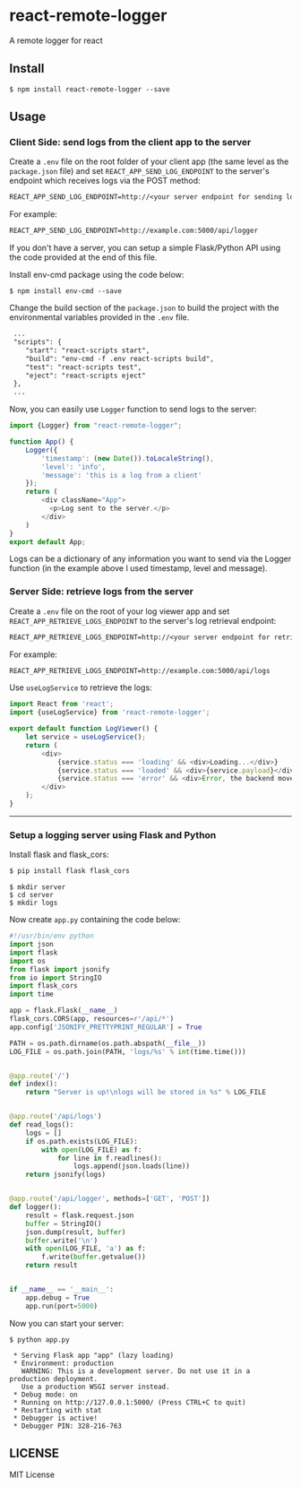 # react-remote-logger
A remote logger for react

## Install

```
$ npm install react-remote-logger --save
```

## Usage

### Client Side: send logs from the client app to the server
Create a `.env` file on the root folder of your client app (the same level as the `package.json` file) and set `REACT_APP_SEND_LOG_ENDPOINT` to the server's endpoint which receives logs via the POST method:

```txt
REACT_APP_SEND_LOG_ENDPOINT=http://<your server endpoint for sending logs>
```

For example:
```txt
REACT_APP_SEND_LOG_ENDPOINT=http://example.com:5000/api/logger
```
If you don't have a server, you can setup a simple Flask/Python API using the code provided at the end of this file.

Install env-cmd package using the code below:
```
$ npm install env-cmd --save
```
Change the build section of the `package.json` to build the project with the environmental variables provided in the `.env` file.
```txt
 ...
 "scripts": {
    "start": "react-scripts start",
    "build": "env-cmd -f .env react-scripts build",
    "test": "react-scripts test",
    "eject": "react-scripts eject"
 },
 ...
```


Now, you can easily use `Logger` function to send logs to the server:

```js
import {Logger} from "react-remote-logger";

function App() {
    Logger({
        'timestamp': (new Date()).toLocaleString(),
        'level': 'info',
        'message': 'this is a log from a client'
    });
    return (
        <div className="App">
          <p>Log sent to the server.</p>
        </div>
    )
}
export default App;
```
Logs can be a dictionary of any information you want to send via the Logger function (in the example above I used timestamp, level and message).



### Server Side: retrieve logs from the server

Create a `.env` file on the root of your log viewer app and set `REACT_APP_RETRIEVE_LOGS_ENDPOINT` to the server's log retrieval endpoint:

```txt
REACT_APP_RETRIEVE_LOGS_ENDPOINT=http://<your server endpoint for retrieving logs>
```
For example:

```txt
REACT_APP_RETRIEVE_LOGS_ENDPOINT=http://example.com:5000/api/logs
```

Use `useLogService` to retrieve the logs:

```js
import React from 'react';
import {useLogService} from 'react-remote-logger';

export default function LogViewer() {
    let service = useLogService();
    return (
        <div>
            {service.status === 'loading' && <div>Loading...</div>}
            {service.status === 'loaded' && <div>{service.payload}</div>} // you can create a table to show the logs
            {service.status === 'error' && <div>Error, the backend moved to the dark side.</div>}
        </div>
    );
}
```

***
### Setup a logging server using Flask and Python
Install flask and flask_cors:
```bash
$ pip install flask flask_cors
```
```$xslt
$ mkdir server
$ cd server
$ mkdir logs
```

Now create `app.py` containing the code below:
```python
#!/usr/bin/env python
import json
import flask
import os
from flask import jsonify
from io import StringIO
import flask_cors
import time

app = flask.Flask(__name__)
flask_cors.CORS(app, resources=r'/api/*')
app.config['JSONIFY_PRETTYPRINT_REGULAR'] = True

PATH = os.path.dirname(os.path.abspath(__file__))
LOG_FILE = os.path.join(PATH, 'logs/%s' % int(time.time()))


@app.route('/')
def index():
    return "Server is up!\nlogs will be stored in %s" % LOG_FILE


@app.route('/api/logs')
def read_logs():
    logs = []
    if os.path.exists(LOG_FILE):
        with open(LOG_FILE) as f:
            for line in f.readlines():
                logs.append(json.loads(line))
    return jsonify(logs)


@app.route('/api/logger', methods=['GET', 'POST'])
def logger():
    result = flask.request.json
    buffer = StringIO()
    json.dump(result, buffer)
    buffer.write('\n')
    with open(LOG_FILE, 'a') as f:
        f.write(buffer.getvalue())
    return result


if __name__ == '__main__':
    app.debug = True
    app.run(port=5000)
```
Now you can start your server:

```$xslt
$ python app.py 

 * Serving Flask app "app" (lazy loading)
 * Environment: production
   WARNING: This is a development server. Do not use it in a production deployment.
   Use a production WSGI server instead.
 * Debug mode: on
 * Running on http://127.0.0.1:5000/ (Press CTRL+C to quit)
 * Restarting with stat
 * Debugger is active!
 * Debugger PIN: 328-216-763

```

## LICENSE

MIT License

